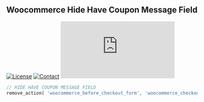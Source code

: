 ## Woocommerce Hide Have Coupon Message Field
[![License](https://img.shields.io/github/license/dedewiweka/snippets?color=brightgreen)](https://github.com/dedewiweka/snippets/blob/main/LICENSE) [![Contact](https://img.shields.io/badge/contact-Dede%20Wiweka-orange)](https://dede.wiweka.com/development) ![File size](https://img.shields.io/github/size/dedewiweka/snippets/Woocommerce/hide-have-coupon-message-field.md) 
```php
// HIDE HAVE COUPON MESSAGE FIELD
remove_action( 'woocommerce_before_checkout_form', 'woocommerce_checkout_coupon_form', 10 ); 
```